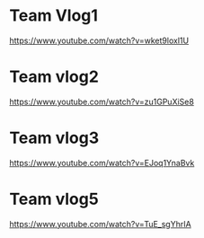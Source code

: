 # Team Vlog1
https://www.youtube.com/watch?v=wket9loxl1U

# Team vlog2
https://www.youtube.com/watch?v=zu1GPuXiSe8

# Team vlog3
https://www.youtube.com/watch?v=EJoq1YnaBvk

# Team vlog5
https://www.youtube.com/watch?v=TuE_sgYhrIA
